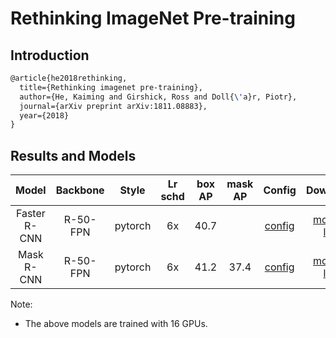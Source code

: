 # Rethinking ImageNet Pre-training

## Introduction

<!-- [ALGORITHM] -->

```latex
@article{he2018rethinking,
  title={Rethinking imagenet pre-training},
  author={He, Kaiming and Girshick, Ross and Doll{\'a}r, Piotr},
  journal={arXiv preprint arXiv:1811.08883},
  year={2018}
}
```

## Results and Models

| Model        | Backbone  | Style   | Lr schd | box AP | mask AP | Config | Download |
|:------------:|:---------:|:-------:|:-------:|:------:|:-------:|:------:|:--------:|
| Faster R-CNN | R-50-FPN  | pytorch | 6x      | 40.7   |         | [config](https://github.com/open-mmlab/mmdetection/tree/master/configs/scratch/faster_rcnn_r50_fpn_gn-all_scratch_6x_coco.py) | [model](http://download.openmmlab.com/mmdetection/v2.0/scratch/faster_rcnn_r50_fpn_gn-all_scratch_6x_coco/scratch_faster_rcnn_r50_fpn_gn_6x_bbox_mAP-0.407_20200201_193013-90813d01.pth) &#124; [log](http://download.openmmlab.com/mmdetection/v2.0/scratch/faster_rcnn_r50_fpn_gn-all_scratch_6x_coco/scratch_faster_rcnn_r50_fpn_gn_6x_20200201_193013.log.json) |
| Mask R-CNN   | R-50-FPN  | pytorch | 6x      | 41.2   | 37.4    | [config](https://github.com/open-mmlab/mmdetection/tree/master/configs/scratch/mask_rcnn_r50_fpn_gn-all_scratch_6x_coco.py) | [model](http://download.openmmlab.com/mmdetection/v2.0/scratch/mask_rcnn_r50_fpn_gn-all_scratch_6x_coco/scratch_mask_rcnn_r50_fpn_gn_6x_bbox_mAP-0.412__segm_mAP-0.374_20200201_193051-1e190a40.pth) &#124; [log](http://download.openmmlab.com/mmdetection/v2.0/scratch/mask_rcnn_r50_fpn_gn-all_scratch_6x_coco/scratch_mask_rcnn_r50_fpn_gn_6x_20200201_193051.log.json)  |

Note:

- The above models are trained with 16 GPUs.
